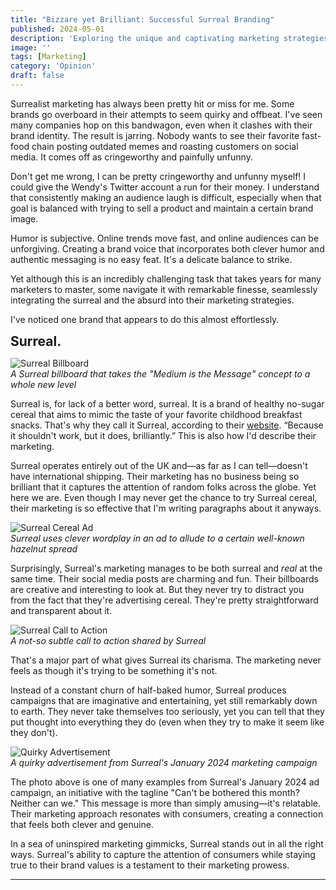 ```yaml
---
title: "Bizzare yet Brilliant: Successful Surreal Branding"
published: 2024-05-01
description: 'Exploring the unique and captivating marketing strategies of Surreal Cereal'
image: ''
tags: [Marketing]
category: 'Opinion'
draft: false 
---
```


Surrealist marketing has always been pretty hit or miss for me. Some brands go overboard in their attempts to seem quirky and offbeat. I've seen many companies hop on this bandwagon, even when it clashes with their brand identity. The result is jarring. Nobody wants to see their favorite fast-food chain posting outdated memes and roasting customers on social media. It comes off as cringeworthy and painfully unfunny.

Don't get me wrong, I can be pretty cringeworthy and unfunny myself! I could give the Wendy's Twitter account a run for their money. I understand that consistently making an audience laugh is difficult, especially when that goal is balanced with trying to sell a product and maintain a certain brand image.

Humor is subjective. Online trends move fast, and online audiences can be unforgiving. Creating a brand voice that incorporates both clever humor and authentic messaging is no easy feat. It's a delicate balance to strike.

Yet although this is an incredibly challenging task that takes years for many marketers to master, some navigate it with remarkable finesse, seamlessly integrating the surreal and the absurd into their marketing strategies.

I've noticed one brand that appears to do this almost effortlessly.

<span style="font-size: 1.5em; font-weight: bold;">Surreal.</span>

![Surreal Billboard](https://i.imgur.com/KY6y6HK.jpeg)  
*A Surreal billboard that takes the "Medium is the Message" concept to a whole new level*

Surreal is, for lack of a better word, surreal. It is a brand of healthy no-sugar cereal that aims to mimic the taste of your favorite childhood breakfast snacks. That's why they call it Surreal, according to their [website](https://eatsurreal.co.uk/pages/about). “Because it shouldn't work, but it does, brilliantly.” This is also how I'd describe their marketing.

Surreal operates entirely out of the UK and—as far as I can tell—doesn't have international shipping. Their marketing has no business being so brilliant that it captures the attention of random folks across the globe. Yet here we are. Even though I may never get the chance to try Surreal cereal, their marketing is so effective that I'm writing paragraphs about it anyways.

![Surreal Cereal Ad](https://www.canny-creative.com/wp-content/uploads/2024/03/Surreal-cereal-advertising-billboard.jpg)  
*Surreal uses clever wordplay in an ad to allude to a certain well-known hazelnut spread*

Surprisingly, Surreal's marketing manages to be both surreal and _real_ at the same time. Their social media posts are charming and fun. Their billboards are creative and interesting to look at. But they never try to distract you from the fact that they're advertising cereal. They're pretty straightforward and transparent about it.

![Surreal Call to Action](https://i.imgur.com/uSitaV5.jpeg)  
*A not-so subtle call to action shared by Surreal*

That's a major part of what gives Surreal its charisma. The marketing never feels as though it's trying to be something it's not.

Instead of a constant churn of half-baked humor, Surreal produces campaigns that are imaginative and entertaining, yet still remarkably down to earth. They never take themselves too seriously, yet you can tell that they put thought into everything they do (even when they try to make it seem like they don't).

![Quirky Advertisement](https://www.creativemoment.co/imager/features/we-may-as-well-all-give-up-because-surreal-just-won-2024/508196/Surreal-2_b8a7d9426d44becbfab22c3e3256f6d7.png)  
*A quirky advertisement from Surreal's January 2024 marketing campaign*

The photo above is one of many examples from Surreal's January 2024 ad campaign, an initiative with the tagline "Can't be bothered this month? Neither can we." This message is more than simply amusing—it's relatable. Their marketing approach resonates with consumers, creating a connection that feels both clever and genuine.

In a sea of uninspired marketing gimmicks, Surreal stands out in all the right ways. Surreal's ability to capture the attention of consumers while staying true to their brand values is a testament to their marketing prowess.

---
